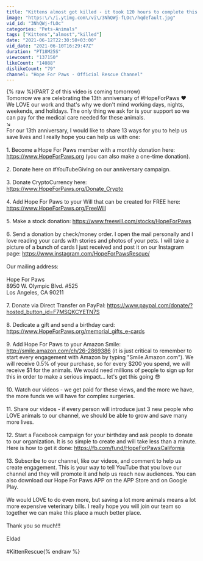 ```yaml
---
title: "Kittens almost got killed - it took 120 hours to complete this rescue! 🙀"
image: "https:\/\/i.ytimg.com\/vi\/3NhQWj-fLOc\/hqdefault.jpg"
vid_id: "3NhQWj-fLOc"
categories: "Pets-Animals"
tags: ["Kittens","almost","killed"]
date: "2021-06-12T22:30:50+03:00"
vid_date: "2021-06-10T16:29:47Z"
duration: "PT18M25S"
viewcount: "137150"
likeCount: "14088"
dislikeCount: "79"
channel: "Hope For Paws - Official Rescue Channel"
---
```

{% raw %}(PART 2 of this video is coming tomorrow)<br />Tomorrow we are celebrating the 13th anniversary of #HopeForPaws ❤️<br />We LOVE our work and that's why we don't mind working days, nights, weekends, and holidays.  The only thing we ask for is your support so we can pay for the medical care needed for these animals.<br />↘<br />For our 13th anniversary, I would like to share 13 ways for you to help us save lives and I really hope you can help us with one:<br /><br />1. Become a Hope For Paws member with a monthly donation here: <a rel="nofollow" target="blank" href="https://www.HopeForPaws.org">https://www.HopeForPaws.org</a> (you can also make a one-time donation).<br /><br />2. Donate here on #YouTubeGiving on our anniversary campaign.<br /><br />3. Donate CryptoCurrency here: <a rel="nofollow" target="blank" href="https://www.HopeForPaws.org/Donate_Crypto">https://www.HopeForPaws.org/Donate_Crypto</a><br /><br />4. Add Hope For Paws to your Will that can be created for FREE here: <a rel="nofollow" target="blank" href="https://www.HopeForPaws.org/FreeWill">https://www.HopeForPaws.org/FreeWill</a><br /><br />5. Make a stock donation: <a rel="nofollow" target="blank" href="https://www.freewill.com/stocks/HopeForPaws">https://www.freewill.com/stocks/HopeForPaws</a><br /><br />6. Send a donation by check/money order.  I open the mail personally and I love reading your cards with stories and photos of your pets. I will take a picture of a bunch of cards I just received and post it on our Instagram page: <a rel="nofollow" target="blank" href="https://www.instagram.com/HopeForPawsRescue/">https://www.instagram.com/HopeForPawsRescue/</a><br /><br />Our mailing address:<br /><br />Hope For Paws<br />8950 W. Olympic Blvd. #525<br />Los Angeles, CA 90211<br /><br />7. Donate via Direct Transfer on PayPal: <a rel="nofollow" target="blank" href="https://www.paypal.com/donate/?hosted_button_id=F7MSQKCYETN7S">https://www.paypal.com/donate/?hosted_button_id=F7MSQKCYETN7S</a><br /><br />8. Dedicate a gift and send a birthday card: <a rel="nofollow" target="blank" href="https://www.HopeForPaws.org/memorial_gifts_e-cards">https://www.HopeForPaws.org/memorial_gifts_e-cards</a><br /><br />9. Add Hope For Paws to your Amazon Smile: <a rel="nofollow" target="blank" href="http://smile.amazon.com/ch/26-2869386">http://smile.amazon.com/ch/26-2869386</a> (it is just critical to remember to start every engagement with Amazon by typing &quot;Smile.Amazon.com&quot;).  We will receive 0.5% of your purchase, so for every $200 you spend, we will receive $1 for the animals.  We would need millions of people to sign up for this in order to make a serious impact... let's get this going 😎<br /><br />10. Watch our videos - we get paid for these views, and the more we have, the more funds we will have for complex surgeries.<br /><br />11. Share our videos - if every person will introduce just 3 new people who LOVE animals to our channel, we should be able to grow and save many more lives. <br /><br />12. Start a Facebook campaign for your birthday and ask people to donate to our organization.  It is so simple to create and will take less than a minute.  Here is how to get it done: <a rel="nofollow" target="blank" href="https://fb.com/fund/HopeForPawsCalifornia">https://fb.com/fund/HopeForPawsCalifornia</a><br /><br />13. Subscribe to our channel, like our videos, and comment to help us create engagement.  This is your way to tell YouTube that you love our channel and they will promote it and help us reach new audiences.  You can also download our Hope For Paws APP on the APP Store and on Google Play.<br /><br />We would LOVE to do even more, but saving a lot more animals means a lot more expensive veterinary bills.  I really hope you will join our team so together we can make this place a much better place.<br /><br />Thank you so much!!!<br /><br />Eldad<br /><br />#KittenRescue{% endraw %}

